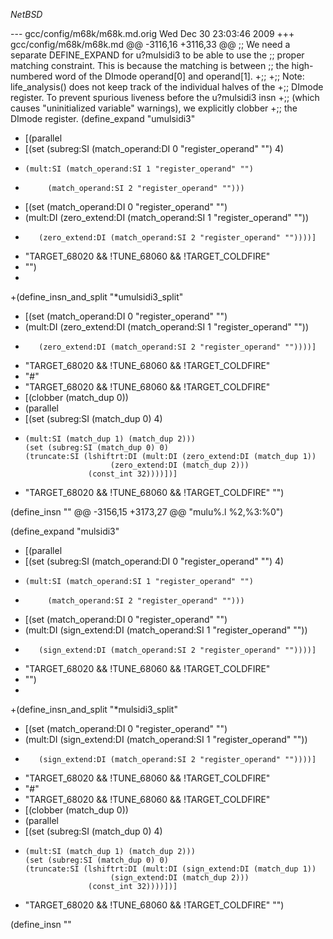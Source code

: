 $NetBSD$

--- gcc/config/m68k/m68k.md.orig	Wed Dec 30 23:03:46 2009
+++ gcc/config/m68k/m68k.md
@@ -3116,16 +3116,33 @@
 ;; We need a separate DEFINE_EXPAND for u?mulsidi3 to be able to use the
 ;; proper matching constraint.  This is because the matching is between
 ;; the high-numbered word of the DImode operand[0] and operand[1].
+;;
+;; Note: life_analysis() does not keep track of the individual halves of the
+;; DImode register.  To prevent spurious liveness before the u?mulsidi3 insn
+;; (which causes "uninitialized variable" warnings), we explicitly clobber
+;; the DImode register.
 (define_expand "umulsidi3"
-  [(parallel
-    [(set (subreg:SI (match_operand:DI 0 "register_operand" "") 4)
-	  (mult:SI (match_operand:SI 1 "register_operand" "")
-		   (match_operand:SI 2 "register_operand" "")))
+  [(set (match_operand:DI 0 "register_operand" "")
+	(mult:DI (zero_extend:DI (match_operand:SI 1 "register_operand" ""))
+		 (zero_extend:DI (match_operand:SI 2 "register_operand" ""))))]
+  "TARGET_68020 && !TUNE_68060 && !TARGET_COLDFIRE"
+  "")
+
+(define_insn_and_split "*umulsidi3_split"
+  [(set (match_operand:DI 0 "register_operand" "")
+	(mult:DI (zero_extend:DI (match_operand:SI 1 "register_operand" ""))
+		 (zero_extend:DI (match_operand:SI 2 "register_operand" ""))))]
+  "TARGET_68020 && !TUNE_68060 && !TARGET_COLDFIRE"
+  "#"
+  "TARGET_68020 && !TUNE_68060 && !TARGET_COLDFIRE"
+  [(clobber (match_dup 0))
+   (parallel
+    [(set (subreg:SI (match_dup 0) 4)
+	  (mult:SI (match_dup 1) (match_dup 2)))
      (set (subreg:SI (match_dup 0) 0)
 	  (truncate:SI (lshiftrt:DI (mult:DI (zero_extend:DI (match_dup 1))
 					     (zero_extend:DI (match_dup 2)))
 				    (const_int 32))))])]
-  "TARGET_68020 && !TUNE_68060 && !TARGET_COLDFIRE"
   "")
 
 (define_insn ""
@@ -3156,15 +3173,27 @@
   "mulu%.l %2,%3:%0")
 
 (define_expand "mulsidi3"
-  [(parallel
-    [(set (subreg:SI (match_operand:DI 0 "register_operand" "") 4)
-	  (mult:SI (match_operand:SI 1 "register_operand" "")
-		   (match_operand:SI 2 "register_operand" "")))
+  [(set (match_operand:DI 0 "register_operand" "")
+	(mult:DI (sign_extend:DI (match_operand:SI 1 "register_operand" ""))
+		 (sign_extend:DI (match_operand:SI 2 "register_operand" ""))))]
+  "TARGET_68020 && !TUNE_68060 && !TARGET_COLDFIRE"
+  "")
+
+(define_insn_and_split "*mulsidi3_split"
+  [(set (match_operand:DI 0 "register_operand" "")
+	(mult:DI (sign_extend:DI (match_operand:SI 1 "register_operand" ""))
+		 (sign_extend:DI (match_operand:SI 2 "register_operand" ""))))]
+  "TARGET_68020 && !TUNE_68060 && !TARGET_COLDFIRE"
+  "#"
+  "TARGET_68020 && !TUNE_68060 && !TARGET_COLDFIRE"
+  [(clobber (match_dup 0))
+   (parallel
+    [(set (subreg:SI (match_dup 0) 4)
+	  (mult:SI (match_dup 1) (match_dup 2)))
      (set (subreg:SI (match_dup 0) 0)
 	  (truncate:SI (lshiftrt:DI (mult:DI (sign_extend:DI (match_dup 1))
 					     (sign_extend:DI (match_dup 2)))
 				    (const_int 32))))])]
-  "TARGET_68020 && !TUNE_68060 && !TARGET_COLDFIRE"
   "")
 
 (define_insn ""
